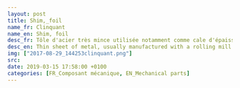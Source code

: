 ```yaml
---
layout: post
title: Shim,_foil
name_fr: Clinquant
name_en: Shim, foil
desc_fr: Tôle d'acier très mince utilisée notamment comme cale d'épaisseur, ou pour rendre de l'épaisseur à une partie usée de mécanisme.
desc_en: Thin sheet of metal, usually manufactured with a rolling mill machine. Can be used as a spacer in order to give thickness to a worn out component.
img: ["2017-08-29_144253clinquant.png"]
src: 
date: 2019-03-15 17:58:00 +0100
categories: [FR_Composant mécanique, EN_Mechanical parts]
---
```

